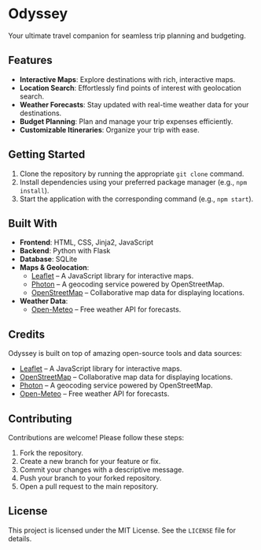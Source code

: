 # Odyssey  
Your ultimate travel companion for seamless trip planning and budgeting.

## Features  
- **Interactive Maps**: Explore destinations with rich, interactive maps.  
- **Location Search**: Effortlessly find points of interest with geolocation search.  
- **Weather Forecasts**: Stay updated with real-time weather data for your destinations.  
- **Budget Planning**: Plan and manage your trip expenses efficiently.  
- **Customizable Itineraries**: Organize your trip with ease.  

## Getting Started  
1. Clone the repository by running the appropriate `git clone` command.  
2. Install dependencies using your preferred package manager (e.g., `npm install`).  
3. Start the application with the corresponding command (e.g., `npm start`).  

## Built With  
- **Frontend**: HTML, CSS, Jinja2, JavaScript  
- **Backend**: Python with Flask
- **Database**: SQLite 
- **Maps & Geolocation**:  
  - [Leaflet](https://leafletjs.com/) – A JavaScript library for interactive maps.  
  - [Photon](https://photon.komoot.io/) – A geocoding service powered by OpenStreetMap.  
  - [OpenStreetMap](https://www.openstreetmap.org/) – Collaborative map data for displaying locations.  
- **Weather Data**:  
  - [Open-Meteo](https://open-meteo.com/) – Free weather API for forecasts.  

## Credits  
Odyssey is built on top of amazing open-source tools and data sources:  
- [Leaflet](https://leafletjs.com/) – A JavaScript library for interactive maps.  
- [OpenStreetMap](https://www.openstreetmap.org/) – Collaborative map data for displaying locations.  
- [Photon](https://photon.komoot.io/) – A geocoding service powered by OpenStreetMap.  
- [Open-Meteo](https://open-meteo.com/) – Free weather API for forecasts.  

## Contributing  
Contributions are welcome! Please follow these steps:  
1. Fork the repository.  
2. Create a new branch for your feature or fix.  
3. Commit your changes with a descriptive message.  
4. Push your branch to your forked repository.  
5. Open a pull request to the main repository.  

## License  
This project is licensed under the MIT License. See the `LICENSE` file for details.  
